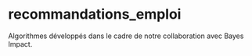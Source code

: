 # recommandations_emploi
Algorithmes développés dans le cadre de notre collaboration avec Bayes Impact.

